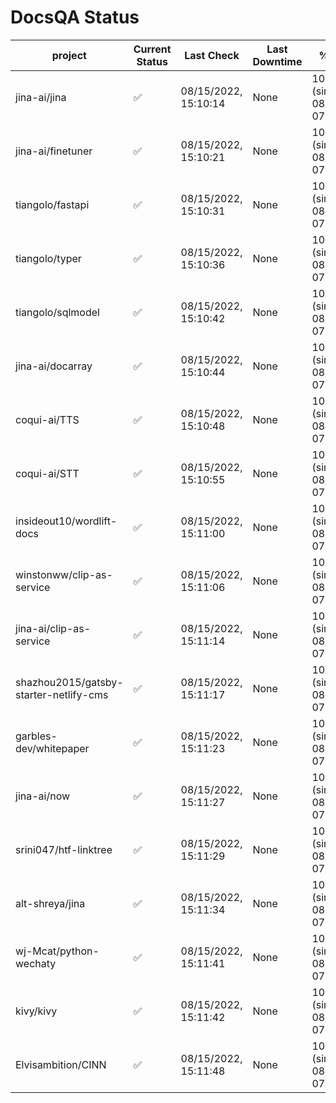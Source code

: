 # DocsQA Status

|               project                |Current Status|     Last Check     |Last Downtime|              % Uptime              |
|--------------------------------------|--------------|--------------------|-------------|------------------------------------|
|jina-ai/jina                          |✅            |08/15/2022, 15:10:14|None         |100.000 (since 08/15/2022, 07:09:42)|
|jina-ai/finetuner                     |✅            |08/15/2022, 15:10:21|None         |100.000 (since 08/15/2022, 07:09:42)|
|tiangolo/fastapi                      |✅            |08/15/2022, 15:10:31|None         |100.000 (since 08/15/2022, 07:09:42)|
|tiangolo/typer                        |✅            |08/15/2022, 15:10:36|None         |100.000 (since 08/15/2022, 07:09:42)|
|tiangolo/sqlmodel                     |✅            |08/15/2022, 15:10:42|None         |100.000 (since 08/15/2022, 07:09:42)|
|jina-ai/docarray                      |✅            |08/15/2022, 15:10:44|None         |100.000 (since 08/15/2022, 07:09:42)|
|coqui-ai/TTS                          |✅            |08/15/2022, 15:10:48|None         |100.000 (since 08/15/2022, 07:09:42)|
|coqui-ai/STT                          |✅            |08/15/2022, 15:10:55|None         |100.000 (since 08/15/2022, 07:09:42)|
|insideout10/wordlift-docs             |✅            |08/15/2022, 15:11:00|None         |100.000 (since 08/15/2022, 07:09:42)|
|winstonww/clip-as-service             |✅            |08/15/2022, 15:11:06|None         |100.000 (since 08/15/2022, 07:09:42)|
|jina-ai/clip-as-service               |✅            |08/15/2022, 15:11:14|None         |100.000 (since 08/15/2022, 07:09:42)|
|shazhou2015/gatsby-starter-netlify-cms|✅            |08/15/2022, 15:11:17|None         |100.000 (since 08/15/2022, 07:09:42)|
|garbles-dev/whitepaper                |✅            |08/15/2022, 15:11:23|None         |100.000 (since 08/15/2022, 07:09:42)|
|jina-ai/now                           |✅            |08/15/2022, 15:11:27|None         |100.000 (since 08/15/2022, 07:09:42)|
|srini047/htf-linktree                 |✅            |08/15/2022, 15:11:29|None         |100.000 (since 08/15/2022, 07:09:42)|
|alt-shreya/jina                       |✅            |08/15/2022, 15:11:34|None         |100.000 (since 08/15/2022, 07:09:42)|
|wj-Mcat/python-wechaty                |✅            |08/15/2022, 15:11:41|None         |100.000 (since 08/15/2022, 07:09:42)|
|kivy/kivy                             |✅            |08/15/2022, 15:11:42|None         |100.000 (since 08/15/2022, 07:09:42)|
|Elvisambition/CINN                    |✅            |08/15/2022, 15:11:48|None         |100.000 (since 08/15/2022, 07:09:42)|
